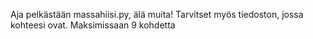 Aja pelkästään massahiisi.py, älä muita! Tarvitset myös tiedoston, jossa kohteesi ovat. Maksimissaan 9 kohdetta
